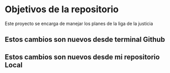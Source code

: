 # Objetivos de la repositorio

Este proyecto se encarga de manejar los planes de la liga de la justicia


## Estos cambios son nuevos desde terminal Github
## Estos cambios son nuevos desde mi repositorio Local
